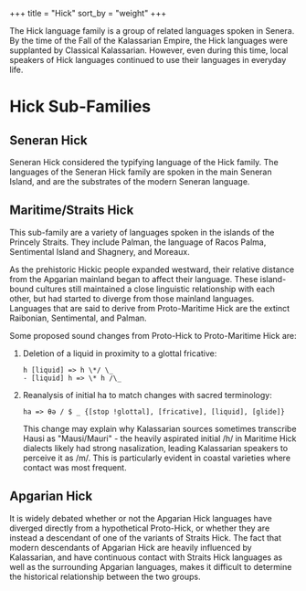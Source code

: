 +++
title = "Hick"
sort_by = "weight"
+++

The Hick language family is a group of related languages spoken in Senera. By
the time of the Fall of the Kalassarian Empire, the Hick languages were
supplanted by Classical Kalassarian. However, even during this time, local
speakers of Hick languages continued to use their languages in everyday life.

# Hick Sub-Families

## Seneran Hick

Seneran Hick considered the typifying language of the Hick family. The languages
of the Seneran Hick family are spoken in the main Seneran Island, and are the
substrates of the modern Seneran language.

## Maritime/Straits Hick

This sub-family are a variety of languages spoken in the islands of the Princely
Straits. They include Palman, the language of Racos Palma, Sentimental Island
and Shagnery, and Moreaux.

As the prehistoric Hickic people expanded westward, their relative distance from
the Apgarian mainland began to affect their language. These island-bound
cultures still maintained a close linguistic relationship with each other, but
had started to diverge from those mainland languages. Languages that are said to
derive from Proto-Maritime Hick are the extinct Raibonian, Sentimental, and
Palman.

Some proposed sound changes from Proto-Hick to Proto-Maritime Hick are:

1. Deletion of a liquid in proximity to a glottal fricative:

   ```plaintext
   h [liquid] => h \*/ \_
   - [liquid] h => \* h /\_
   ```

2. Reanalysis of initial ha to match changes with sacred terminology:

   ```plaintext
   ha => θə / $ _ {[stop !glottal], [fricative], [liquid], [glide]}  
   ```

   This change may explain why Kalassarian sources sometimes transcribe Hausi as
   "Mausi/Mauri" - the heavily aspirated initial /h/ in Maritime Hick dialects
   likely had strong nasalization, leading Kalassarian speakers to perceive it
   as /m/. This is particularly evident in coastal varieties where contact was
   most frequent.

## Apgarian Hick

It is widely debated whether or not the Apgarian Hick languages have diverged
directly from a hypothetical Proto-Hick, or whether they are instead a
descendant of one of the variants of Straits Hick. The fact that modern
descendants of Apgarian Hick are heavily influenced by Kalassarian, and have
continuous contact with Straits Hick languages as well as the surrounding
Apgarian languages, makes it difficult to determine the historical relationship
between the two groups.
